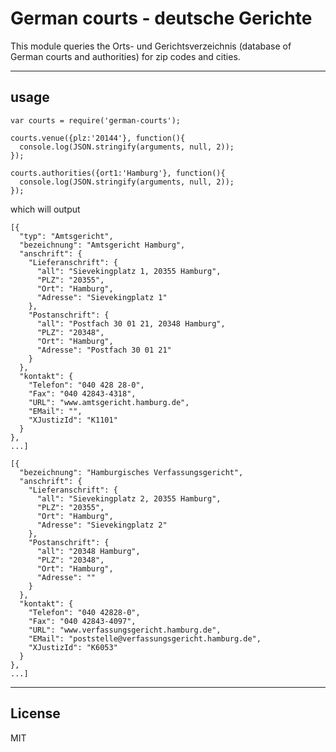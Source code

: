 German courts - deutsche Gerichte
=============

This module queries the Orts- und Gerichtsverzeichnis (database of German courts and authorities) for zip codes and cities.

----
## usage
    var courts = require('german-courts');

    courts.venue({plz:'20144'}, function(){
      console.log(JSON.stringify(arguments, null, 2));
    });

    courts.authorities({ort1:'Hamburg'}, function(){
      console.log(JSON.stringify(arguments, null, 2));
    });

which will output

    [{
      "typ": "Amtsgericht",
      "bezeichnung": "Amtsgericht Hamburg",
      "anschrift": {
        "Lieferanschrift": {
          "all": "Sievekingplatz 1, 20355 Hamburg",
          "PLZ": "20355",
          "Ort": "Hamburg",
          "Adresse": "Sievekingplatz 1"
        },
        "Postanschrift": {
          "all": "Postfach 30 01 21, 20348 Hamburg",
          "PLZ": "20348",
          "Ort": "Hamburg",
          "Adresse": "Postfach 30 01 21"
        }
      },
      "kontakt": {
        "Telefon": "040 428 28-0",
        "Fax": "040 42843-4318",
        "URL": "www.amtsgericht.hamburg.de",
        "EMail": "",
        "XJustizId": "K1101"
      }
    },
    ...]

    [{
      "bezeichnung": "Hamburgisches Verfassungsgericht",
      "anschrift": {
        "Lieferanschrift": {
          "all": "Sievekingplatz 2, 20355 Hamburg",
          "PLZ": "20355",
          "Ort": "Hamburg",
          "Adresse": "Sievekingplatz 2"
        },
        "Postanschrift": {
          "all": "20348 Hamburg",
          "PLZ": "20348",
          "Ort": "Hamburg",
          "Adresse": ""
        }
      },
      "kontakt": {
        "Telefon": "040 42828-0",
        "Fax": "040 42843-4097",
        "URL": "www.verfassungsgericht.hamburg.de",
        "EMail": "poststelle@verfassungsgericht.hamburg.de",
        "XJustizId": "K6053"
      }
    },
    ...]


----
## License
MIT
